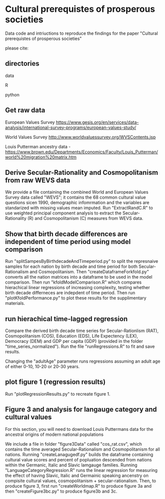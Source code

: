 # Cultural prerequistes of prosperous societies
Data code and intriuctions to reproduce the findings for the paper "Cultural prerequistes of prosperous societies"

please cite:

## directories
data

R

python

## Get raw data
European Values Survey https://www.gesis.org/en/services/data-analysis/international-survey-programs/european-values-study/

World Values Survey http://www.worldvaluessurvey.org/WVSContents.jsp

Louis Putterman ancestry data - https://www.brown.edu/Departments/Economics/Faculty/Louis_Putterman/world%20migration%20matrix.htm

## Derive Secular-Rationality and Cosmopolitanism from raw WEVS data 

We provide a file containing the combined World and European Values Survey data called "WEVS"; it contains the 68 common 
cultural value questions sicen 1990, demographic infomrmation and the variables are standarized with missing values mean imputed.  Run "ExtractRandC.R" to use weighted principal component analysis to extract the Secular-Rationality (R) and Cosmopolitanism (C) measures from WEVS data.    

## Show that birth decade differences are independent of time period using model comparison

Run "splitSampesByBirthdecadeAndTimeperiod.py" to split the represnaive samples for each nation by birth decade and time period for both Secular-Rationalism and Cosmopolitanism. Then "createDataframeForkfold.py" converts all the nation matrices into a dataframe to be used in the model comparison. Then run "kfoldModelComparison.R" which compares hierachical linear
regressions of increasing complexity, testing whether birth decade differneces are indepdent of time period. Then run "plotKfoldPerformance.py" to plot these results for the supplimentary materials. 

## run hierachical time-lagged regression

Compare the derived birth decade time series for Secular-Rationlism (RAT), Cosmopolitanism (COS), Education (EDS), Life Expectency (LEX), Democracy (DEM) and GDP per capita (GDP) (provided in the folder "time_series_normalized"). Run the file "runRegressions.R" to fit and save results.

Changing the "adultAge" parameter runs regressions assuming an adult age of either 0-10, 10-20 or 20-30 years.  

## plot figure 1 (regression results) 

Run "plotRegressionResults.py" to recreate figure 1.  

## Figure 3 and analysis for langauge category and cultural values

For this section, you will need to download Louis Puttermans data for the ancestral origins of modern national populations 

We include a file in folder "figure3Data" called "cos_rat.csv", which contains the time averaged Secular-Rationalism and 
Cosmopolitanism for all nations. Running "createLanagugedf.py" builds the dataframe containing cultural value scores and percent of popluation descended from nations within the Germanic, Italic and Slavic lamgauge families. Running "LanguageCategoryRegression.R" runs the linear regression for measuring the effect of having Slavic, Italic and Germainic speaking ancenstry on compisite cultural values, cosmopolitanism + secular-rationalism. Then, to produce figure 3, first run "createWorldmap.R" to produce figure 3a and then "createFigure3bc.py" to produce figure3b and 3c.










